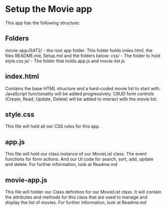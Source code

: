 # Setup the Movie app
This app has the following structure:
## Folders
movie-appJSAT2/ - the root app folder.
This folder holds index.html, the files README.md, Setup.md and the folders 
below:
  css/ - The folder to hold style.css
  js/ - The folder that holds app.js and movie-list.js


## index.html
Contains the base HTML structure and a hard-coded movie list to start with.
JavaScript functionality will be added progressively.
CRUD form controls (Create, Read, Update, Delete) will be added to interact with
 the movie list.

## style.css
This file will hold all our CSS rules for this app.

## app.js
This file will hold our class instance of our MovieList class.
The event functions for form actions.
And our UI code for search, sort, add, update and delete.
For further information, look at Readme.md

## movie-app.js
This file will holder our Class definition for our MovieList class.
It will contain the attributes and methods for this class that are used to 
manage and display the list of movies.
For further information, look at Readme.md
